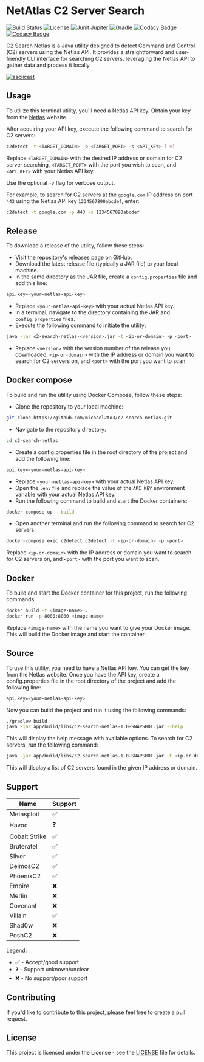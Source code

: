 # NetAtlas C2 Server Search

![Build Status](https://img.shields.io/github/actions/workflow/status/michael2to3/c2-search-netlas/build.yml?branch=main)
[![License](https://img.shields.io/github/license/michael2to3/pretty-caldav-politech-schedule?style=flat-square)](https://github.com/michael2to3/pretty-caldav-politech-schedule/blob/main/LICENSE)
[![Junit Jupiter](https://img.shields.io/badge/Junit-Jupiter-green?style=flat-square)](https://junit.org/junit5/)
[![Gradle](https://img.shields.io/badge/Gradle-blue?style=flat-square)](https://gradle.org/)
[![Codacy Badge](https://app.codacy.com/project/badge/Grade/6d3c2810e4f844fa989a987f84565b7d)](https://app.codacy.com/gh/michael2to3/c2-search-netlas/dashboard?utm_source=gh&utm_medium=referral&utm_content=&utm_campaign=Badge_grade)
[![Codacy Badge](https://app.codacy.com/project/badge/Coverage/6d3c2810e4f844fa989a987f84565b7d)](https://app.codacy.com/gh/michael2to3/c2-search-netlas/dashboard?utm_source=gh&utm_medium=referral&utm_content=&utm_campaign=Badge_coverage)

C2 Search Netlas is a Java utility designed to detect Command and Control (C2) servers using the Netlas API. It provides a straightforward and user-friendly CLI interface for searching C2 servers, leveraging the Netlas API to gather data and process it locally.

[![asciicast](https://asciinema.org/a/Q0g0ego8SK97elJvTHN5IXLzs.svg)](https://asciinema.org/a/Q0g0ego8SK97elJvTHN5IXLzs)

## Usage

To utilize this terminal utility, you'll need a Netlas API key. Obtain your key from the [Netlas](https://netlas.io) website.

After acquiring your API key, execute the following command to search for C2 servers:

```bash
c2detect -t <TARGET_DOMAIN> -p <TARGET_PORT> -s <API_KEY> [-v]
```

Replace `<TARGET_DOMAIN>` with the desired IP address or domain for C2 server searching, `<TARGET_PORT>` with the port you wish to scan, and `<API_KEY>` with your Netlas API key.

Use the optional `-v` flag for verbose output.

For example, to search for C2 servers at the `google.com` IP address on port `443` using the Netlas API key `1234567890abcdef`, enter:

```bash
c2detect -t google.com -p 443 -s 1234567890abcdef
```

## Release
To download a release of the utility, follow these steps:

- Visit the repository's releases page on GitHub.
- Download the latest release file (typically a JAR file) to your local machine.
- In the same directory as the JAR file, create a `config.properties` file and add this line:

```bash
api.key=<your-netlas-api-key>
```

- Replace `<your-netlas-api-key>` with your actual Netlas API key.
- In a terminal, navigate to the directory containing the JAR and `config.properties` files.
- Execute the following command to initiate the utility:
```bash
java -jar c2-search-netlas-<version>.jar -t <ip-or-domain> -p <port>
```
- Replace `<version>` with the version number of the release you downloaded, `<ip-or-domain>` with the IP address or domain you want to search for C2 servers on, and `<port>` with the port you want to scan.

## Docker compose
To build and run the utility using Docker Compose, follow these steps:
- Clone the repository to your local machine:
```bash
git clone https://github.com/michael2to3/c2-search-netlas.git
```
- Navigate to the repository directory:
```bash
cd c2-search-netlas
```
- Create a config.properties file in the root directory of the project and add the following line:
```bash
api.key=<your-netlas-api-key>
```
- Replace `<your-netlas-api-key>` with your actual Netlas API key.
- Open the `.env` file and replace the value of the `API_KEY` environment variable with your actual Netlas API key.
- Run the following command to build and start the Docker containers:

```bash
docker-compose up --build
```
- Open another terminal and run the following command to search for C2 servers:
```bash
docker-compose exec c2detect c2detect -t <ip-or-domain> -p <port>
```
Replace `<ip-or-domain>` with the IP address or domain you want to search for C2 servers on, and `<port>` with the port you want to scan.

## Docker
To build and start the Docker container for this project, run the following commands:
```bash
docker build -t <image-name> .
docker run -p 8080:8080 <image-name>
```
Replace `<image-name>` with the name you want to give your Docker image. This will build the Docker image and start the container.

## Source

To use this utility, you need to have a Netlas API key. You can get the key from the Netlas website.
Once you have the API key, create a config.properties file in the root directory of the project and add the following line:
```bash
api.key=<your-netlas-api-key>
```
Now you can build the project and run it using the following commands:
```bash
./gradlew build
java -jar app/build/libs/c2-search-netlas-1.0-SNAPSHOT.jar --help
```
This will display the help message with available options.
To search for C2 servers, run the following command:
```bash
java -jar app/build/libs/c2-search-netlas-1.0-SNAPSHOT.jar -t <ip-or-domain> -p <port>
```
This will display a list of C2 servers found in the given IP address or domain.

## Support

| Name                    | Support            |
|-------------------------|--------------------|
| Metasploit              | :white_check_mark: |
| Havoc                   | :question:         |
| Cobalt Strike           | :white_check_mark: |
| Bruteratel              | :white_check_mark: |
| Sliver                  | :white_check_mark: |
| DeimosC2                | :white_check_mark: |
| PhoenixC2               | :white_check_mark: |
| Empire                  | :x:                |
| Merlin                  | :x:                |
| Covenant                | :x:                |
| Villain                 | :white_check_mark: |
| Shad0w                  | :x:                |
| PoshC2                  | :x:                |

Legend:

- :white_check_mark: - Accept/good support
- :question: - Support unknown/unclear
- :x: - No support/poor support

## Contributing

If you'd like to contribute to this project, please feel free to create a pull request.

## License

This project is licensed under the License - see the [LICENSE](https://github.com/michael2to3/c2-search-netlas/blob/main/LICENSE) file for details.
